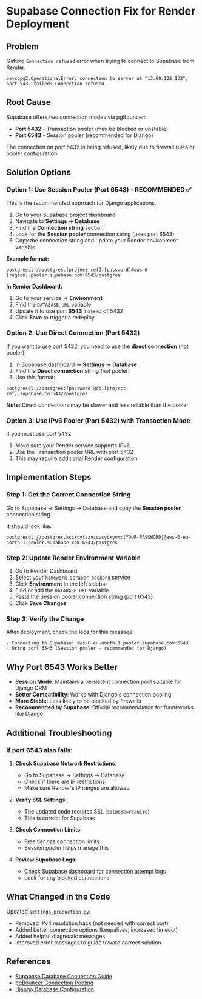 # Supabase Connection Fix for Render Deployment

## Problem
Getting `Connection refused` error when trying to connect to Supabase from Render:
```
psycopg2.OperationalError: connection to server at "13.60.102.132", port 5432 failed: Connection refused
```

## Root Cause
Supabase offers two connection modes via pgBouncer:
- **Port 5432** - Transaction pooler (may be blocked or unstable)
- **Port 6543** - Session pooler (recommended for Django)

The connection on port 5432 is being refused, likely due to firewall rules or pooler configuration.

## Solution Options

### Option 1: Use Session Pooler (Port 6543) - RECOMMENDED ✅

This is the recommended approach for Django applications.

1. Go to your Supabase project dashboard
2. Navigate to **Settings** → **Database**
3. Find the **Connection string** section
4. Look for the **Session pooler** connection string (uses port 6543)
5. Copy the connection string and update your Render environment variable

**Example format:**
```
postgresql://postgres.[project-ref]:[password]@aws-0-[region].pooler.supabase.com:6543/postgres
```

**In Render Dashboard:**
1. Go to your service → **Environment**
2. Find the `DATABASE_URL` variable
3. Update it to use port **6543** instead of 5432
4. Click **Save** to trigger a redeploy

### Option 2: Use Direct Connection (Port 5432)

If you want to use port 5432, you need to use the **direct connection** (not pooler):

1. In Supabase dashboard → **Settings** → **Database**
2. Find the **Direct connection** string (not pooler)
3. Use this format:
```
postgresql://postgres:[password]@db.[project-ref].supabase.co:5432/postgres
```

**Note:** Direct connections may be slower and less reliable than the pooler.

### Option 3: Use IPv6 Pooler (Port 5432) with Transaction Mode

If you must use port 5432:

1. Make sure your Render service supports IPv6
2. Use the Transaction pooler URL with port 5432
3. This may require additional Render configuration

## Implementation Steps

### Step 1: Get the Correct Connection String

Go to Supabase → Settings → Database and copy the **Session pooler** connection string.

It should look like:
```
postgresql://postgres.kcixuytszyzgvcybxyym:[YOUR-PASSWORD]@aws-0-eu-north-1.pooler.supabase.com:6543/postgres
```

### Step 2: Update Render Environment Variable

1. Go to Render Dashboard
2. Select your `homework-scraper-backend` service
3. Click **Environment** in the left sidebar
4. Find or add the `DATABASE_URL` variable
5. Paste the Session pooler connection string (port 6543)
6. Click **Save Changes**

### Step 3: Verify the Change

After deployment, check the logs for this message:
```
✓ Connecting to Supabase: aws-0-eu-north-1.pooler.supabase.com:6543
✓ Using port 6543 (Session pooler - recommended for Django)
```

## Why Port 6543 Works Better

- **Session Mode**: Maintains a persistent connection pool suitable for Django ORM
- **Better Compatibility**: Works with Django's connection pooling
- **More Stable**: Less likely to be blocked by firewalls
- **Recommended by Supabase**: Official recommendation for frameworks like Django

## Additional Troubleshooting

### If port 6543 also fails:

1. **Check Supabase Network Restrictions**:
   - Go to Supabase → Settings → Database
   - Check if there are IP restrictions
   - Make sure Render's IP ranges are allowed

2. **Verify SSL Settings**:
   - The updated code requires SSL (`sslmode=require`)
   - This is correct for Supabase

3. **Check Connection Limits**:
   - Free tier has connection limits
   - Session pooler helps manage this

4. **Review Supabase Logs**:
   - Check Supabase dashboard for connection attempt logs
   - Look for any blocked connections

## What Changed in the Code

Updated `settings_production.py`:
- Removed IPv4 resolution hack (not needed with correct port)
- Added better connection options (keepalives, increased timeout)
- Added helpful diagnostic messages
- Improved error messages to guide toward correct solution

## References

- [Supabase Database Connection Guide](https://supabase.com/docs/guides/database/connecting-to-postgres)
- [pgBouncer Connection Pooling](https://www.pgbouncer.org/)
- [Django Database Configuration](https://docs.djangoproject.com/en/stable/ref/settings/#databases)
